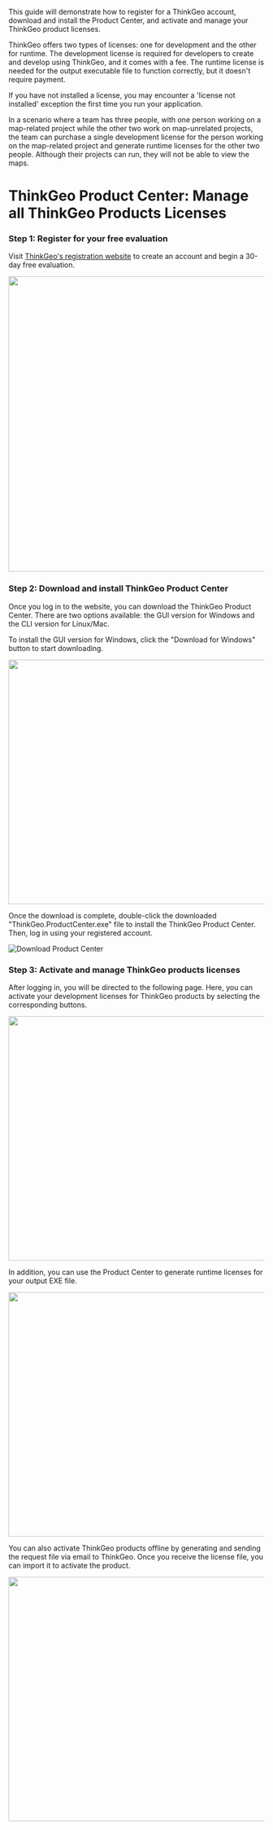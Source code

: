 This guide will demonstrate how to register for a ThinkGeo account, download and install the Product Center, and activate and manage your ThinkGeo product licenses.

ThinkGeo offers two types of licenses: one for development and the other for runtime. The development license is required for developers to create and develop using ThinkGeo, and it comes with a fee. The runtime license is needed for the output executable file to function correctly, but it doesn't require payment.

If you have not installed a license, you may encounter a 'license not installed' exception the first time you run your application.

In a scenario where a team has three people, with one person working on a map-related project while the other two work on map-unrelated projects, the team can purchase a single development license for the person working on the map-related project and generate runtime licenses for the other two people. Although their projects can run, they will not be able to view the maps.

# ThinkGeo Product Center: Manage all ThinkGeo Products Licenses

### Step 1: Register for your free evaluation

Visit [ThinkGeo's registration website](https://helpdesk.thinkgeo.com/register) to create an account and begin a 30-day free evaluation. 

<img src="./assets/Create_ThinkGeo_Account.png"  width="720" height="580">

### Step 2: Download and install ThinkGeo Product Center

Once you log in to the website, you can download the ThinkGeo Product Center. There are two options available: the GUI version for Windows and the CLI version for Linux/Mac.

To install the GUI version for Windows, click the "Download for Windows" button to start downloading.  

<img src="./assets/Download_Product_Center.png" width="720" height="480">

Once the download is complete, double-click the downloaded "ThinkGeo.ProductCenter.exe" file to install the ThinkGeo Product Center. Then, log in using your registered account.

![Download Product Center](./assets/ThinkGeo_Account_Login_ScreenShot.png "Download Product Center")

### Step 3: Activate and manage ThinkGeo products licenses

After logging in, you will be directed to the following page. Here, you can activate your development licenses for ThinkGeo products by selecting the corresponding buttons. 

<img src="./assets/Activate_Development_License_ScreenShot.gif" width="820" height="480">

In addition, you can use the Product Center to generate runtime licenses for your output EXE file. 

<img src="./assets/Generate_Runtime_License_ScreenShot.gif" width="820" height="480">

You can also activate ThinkGeo products offline by generating and sending the request file via email to ThinkGeo. Once you receive the license file, you can import it to activate the product.

<img src="./assets/Activate_Offline_License_ScreenShot.gif" width="820" height="480">

